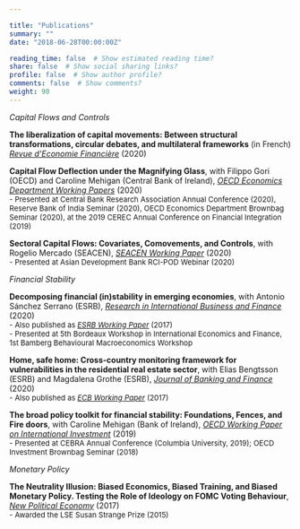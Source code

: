 ```yaml
---

title: "Publications"
summary: ""
date: "2018-06-28T00:00:00Z"

reading_time: false  # Show estimated reading time?
share: false  # Show social sharing links?
profile: false  # Show author profile?
comments: false  # Show comments?
weight: 90
---
```


*Capital Flows and Controls*

 **The liberalization of capital movements: Between structural transformations, circular debates, and multilateral frameworks** (in French) [*Revue d'Economie Financière*](https://www.cairn.info/revue-d-economie-financiere-2020-1-page-247.htm) (2020)  

 **Capital Flow Deflection under the Magnifying Glass**, with Filippo Gori (OECD) and Caroline Mehigan (Central Bank of Ireland), [*OECD Economics Department Working Papers*](https://www.oecd-ilibrary.org/economics/capital-flow-deflection-under-the-magnifying-glass_398180d0-en) (2020)  
<font size="2">    - Presented at Central Bank Research Association Annual Conference (2020), Reserve Bank of India Seminar (2020), OECD Economics Department Brownbag Seminar (2020), at the 2019 CEREC Annual Conference on Financial Integration (2019) </font>

 **Sectoral Capital Flows: Covariates, Comovements, and Controls**, with Rogelio Mercado (SEACEN), [*SEACEN Working Paper*](https://www.seacen.org/publications/RePEc/702001-100471-PDF.pdf) (2020)  
<font size="2">    - Presented at Asian Development Bank RCI-POD Webinar (2020) </font>


*Financial Stability*

 **Decomposing financial (in)stability in emerging economies**, with Antonio Sánchez Serrano (ESRB), [*Research in International Business and Finance*](https://www.sciencedirect.com/science/article/pii/S0275531918309462?dgcid=author#fig0055) (2020)  
 <font size="2">   - Also published as [*ESRB Working Paper*](https://www.esrb.europa.eu//pub/pdf/wp/esrbwp39.en.pdf) (2017)  
    - Presented at 5th Bordeaux Workshop in International Economics and Finance, 1st Bamberg Behavioural Macroeconomics Workshop  </font>

**Home, safe home: Cross-country monitoring framework for vulnerabilities in the residential real estate sector**, with Elias Bengtsson (ESRB) and Magdalena Grothe (ESRB), [*Journal of Banking and Finance*](https://www.sciencedirect.com/science/article/abs/pii/S0378426617302935?via%3Dihub) (2020)  
 <font size="2">   - Also published as [*ECB Working Paper*](https://www.ecb.europa.eu/pub/pdf/scpwps/ecb.wp2096.en.pdf) (2017) </font>

**The broad policy toolkit for financial stability: Foundations, Fences, and Fire doors**, with Caroline Mehigan (Bank of Ireland), [*OECD Working Paper on International Investment*](https://www.oecd-ilibrary.org/finance-and-investment/the-broad-policy-toolkit-for-financial-stability_9188f06a-en) (2019)   
 <font size="2">   - Presented at CEBRA Annual Conference (Columbia University, 2019); OECD Investment Brownbag Seminar (2018) </font>


*Monetary Policy*

**The Neutrality Illusion: Biased Economics, Biased Training, and Biased Monetary Policy. Testing the Role of Ideology on FOMC Voting Behaviour**, [*New Political Economy*](https://www.tandfonline.com/doi/abs/10.1080/13563467.2017.1332019?journalCode=cnpe20) (2017)  
 <font size="2">   - Awarded the LSE Susan Strange Prize (2015) </font>

